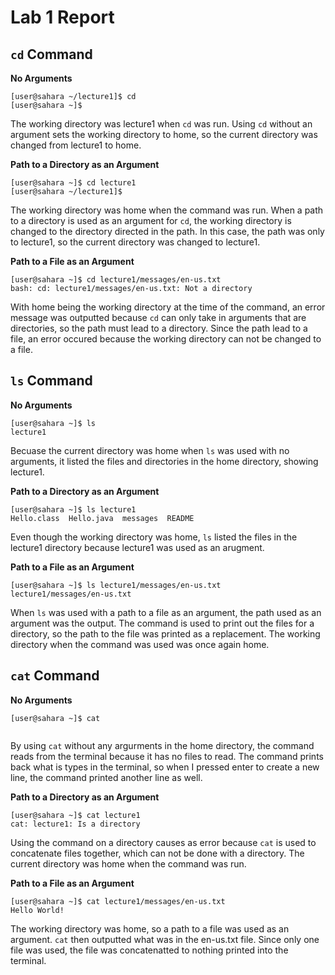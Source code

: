 # Lab 1 Report

## `cd` Command

**No Arguments**
```
[user@sahara ~/lecture1]$ cd
[user@sahara ~]$
```
The working directory was lecture1 when `cd` was run. Using `cd` without an argument sets the working directory to home, so the current directory was changed from lecture1 to home.

**Path to a Directory as an Argument**
```
[user@sahara ~]$ cd lecture1
[user@sahara ~/lecture1]$
```
The working directory was home when the command was run. When a path to a directory is used as an argument for `cd`, the working directory is changed to the directory directed in the path. In this case, the path was only to lecture1, so the current directory was changed to lecture1.

**Path to a File as an Argument**
```
[user@sahara ~]$ cd lecture1/messages/en-us.txt
bash: cd: lecture1/messages/en-us.txt: Not a directory
```
With home being the working directory at the time of the command, an error message was outputted because `cd` can only take in arguments that are directories, so the path must lead to a directory. Since the path lead to a file, an error occured because the working directory can not be changed to a file.

## `ls` Command

**No Arguments**
```
[user@sahara ~]$ ls
lecture1
```
Becuase the current directory was home when `ls` was used with no arguments, it listed the files and directories in the home directory, showing lecture1.

**Path to a Directory as an Argument**
```
[user@sahara ~]$ ls lecture1
Hello.class  Hello.java  messages  README
```
Even though the working directory was home, `ls` listed the files in the lecture1 directory because lecture1 was used as an arugment.

**Path to a File as an Argument**
```
[user@sahara ~]$ ls lecture1/messages/en-us.txt
lecture1/messages/en-us.txt
```
When `ls` was used with a path to a file as an argument, the path used as an argument was the output. The command is used to print out the files for a directory, so the path to the file was printed as a replacement. The working directory when the command was used was once again home.

## `cat` Command

**No Arguments**
```
[user@sahara ~]$ cat


```
By using `cat` without any argurments in the home directory, the command reads from the terminal because it has no files to read. The command prints back what is types in the terminal, so when I pressed enter to create a new line, the command printed another line as well.

**Path to a Directory as an Argument**
```
[user@sahara ~]$ cat lecture1
cat: lecture1: Is a directory
```
Using the command on a directory causes as error because `cat` is used to concatenate files together, which can not be done with a directory. The current directory was home when the command was run.

**Path to a File as an Argument**
```
[user@sahara ~]$ cat lecture1/messages/en-us.txt
Hello World!
```
The working directory was home, so a path to a file was used as an argument. `cat` then outputted what was in the en-us.txt file. Since only one file was used, the file was concatenatted to nothing printed into the terminal.







